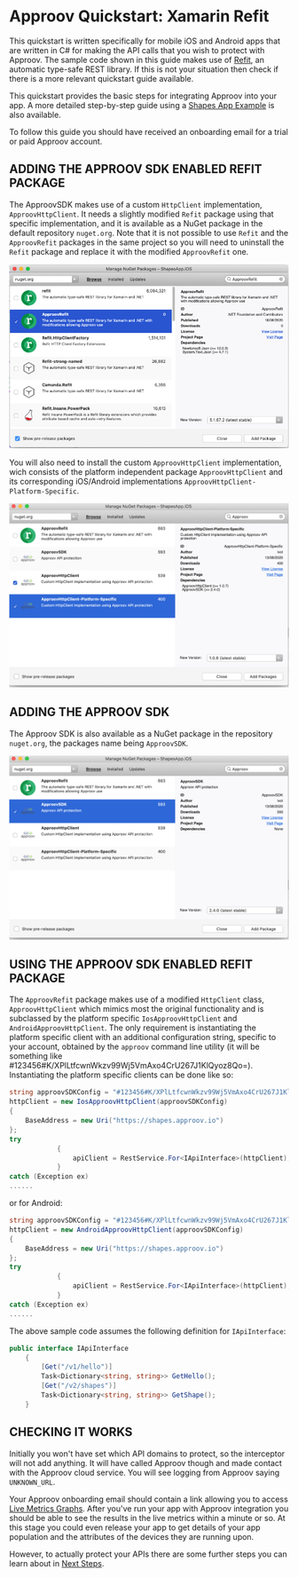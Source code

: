 # Approov Quickstart: Xamarin Refit

This quickstart is written specifically for mobile iOS and Android apps that are written in C# for making the API calls that you wish to protect with Approov. The sample code shown in this guide makes use of [Refit](https://github.com/reactiveui/refit), an automatic type-safe REST library. If this is not your situation then check if there is a more relevant quickstart guide available.

This quickstart provides the basic steps for integrating Approov into your app. A more detailed step-by-step guide using a [Shapes App Example](https://github.com/approov/quickstart-xamarin-refit/blob/master/SHAPES-EXAMPLE.md) is also available.

To follow this guide you should have received an onboarding email for a trial or paid Approov account.

## ADDING THE APPROOV SDK ENABLED REFIT PACKAGE

The ApproovSDK makes use of a custom `HttpClient` implementation, `ApproovHttpClient`. It needs a slightly modified `Refit` package using that specific implementation, and it is available as a NuGet package in the default repository `nuget.org`. Note that it is not possible to use `Refit` and the `ApproovRefit` packages in the same project so you will need to uninstall the `Refit` package and replace it with the modified `ApproovRefit` one. 

![Add ApproovSDK Package](readme-images/add-approovsdk-package.png)

You will also need to install the custom `ApproovHttpClient` implementation, wich consists of the platform independent package `ApproovHttpClient` and its corresponding iOS/Android implementations `ApproovHttpClient-Platform-Specific`.

![Add HttpClient Package](readme-images/add-http-client-package.png)

## ADDING THE APPROOV SDK

The Approov SDK is also available as a NuGet package in the repository `nuget.org`, the packages name being `ApproovSDK`.

![Add ApproovSDK Package](readme-images/add-approov-sdk-package.png)

## USING THE APPROOV SDK ENABLED REFIT PACKAGE

The `ApproovRefit` package makes use of a modified `HttpClient` class, `ApproovHttpClient` which mimics most the original functionality and is subclassed by the platform specific `IosApproovHttpClient` and `AndroidApproovHttpClient`. The only requirement is instantiating the platform specific client with an additional configuration string, specific to your account, obtained by the `approov` command line utility (it will be something like #123456#K/XPlLtfcwnWkzv99Wj5VmAxo4CrU267J1KlQyoz8Qo=). Instantiating the platform specific clients can be done like so:

```C#
string approovSDKConfig = "#123456#K/XPlLtfcwnWkzv99Wj5VmAxo4CrU267J1KlQyoz8Qo=";            
httpClient = new IosApproovHttpClient(approovSDKConfig)
{
    BaseAddress = new Uri("https://shapes.approov.io")
};
try
            {
                apiClient = RestService.For<IApiInterface>(httpClient);
            }
catch (Exception ex)
......
```

or for Android:

```C#
string approovSDKConfig = "#123456#K/XPlLtfcwnWkzv99Wj5VmAxo4CrU267J1KlQyoz8Qo=";            
httpClient = new AndroidApproovHttpClient(approovSDKConfig)
{
    BaseAddress = new Uri("https://shapes.approov.io")
};
try
            {
                apiClient = RestService.For<IApiInterface>(httpClient);
            }
catch (Exception ex)
......
```

The above sample code assumes the following definition for `IApiInterface`:

```C#
public interface IApiInterface
    {
        [Get("/v1/hello")]
        Task<Dictionary<string, string>> GetHello();
        [Get("/v2/shapes")]
        Task<Dictionary<string, string>> GetShape();
    }
```

## CHECKING IT WORKS
Initially you won't have set which API domains to protect, so the interceptor will not add anything. It will have called Approov though and made contact with the Approov cloud service. You will see logging from Approov saying `UNKNOWN_URL`.

Your Approov onboarding email should contain a link allowing you to access [Live Metrics Graphs](https://approov.io/docs/latest/approov-usage-documentation/#metrics-graphs). After you've run your app with Approov integration you should be able to see the results in the live metrics within a minute or so. At this stage you could even release your app to get details of your app population and the attributes of the devices they are running upon.

However, to actually protect your APIs there are some further steps you can learn about in [Next Steps](https://github.com/approov/quickstart-xamarin-refit/blob/master/NEXT-STEPS.md).